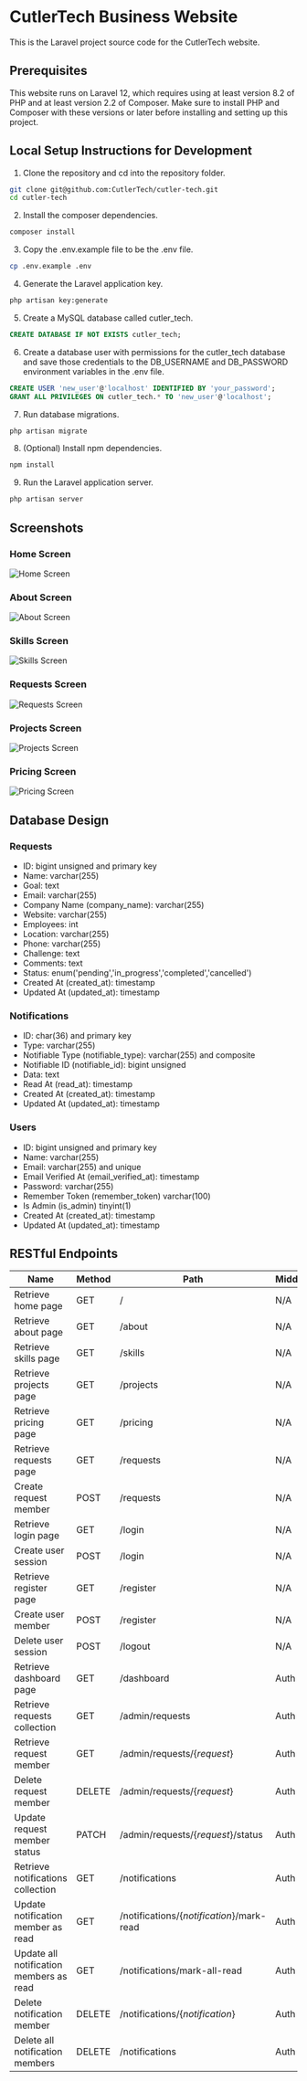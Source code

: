 # CutlerTech Business Website

This is the Laravel project source code for the CutlerTech website.

## Prerequisites

This website runs on Laravel 12, which requires using at least version 8.2 of PHP and at least version 2.2 of Composer.  Make sure to install PHP and Composer with these versions or later before installing and setting up this project.  

## Local Setup Instructions for Development

1. Clone the repository and cd into the repository folder.
```bash
git clone git@github.com:CutlerTech/cutler-tech.git
cd cutler-tech
```
2. Install the composer dependencies.
```bash
composer install
```
3. Copy the .env.example file to be the .env file.
```bash
cp .env.example .env
```
4. Generate the Laravel application key.
```bash
php artisan key:generate
```
5. Create a MySQL database called cutler_tech.
```sql
CREATE DATABASE IF NOT EXISTS cutler_tech;
```
6. Create a database user with permissions for the cutler_tech database and save those credentials to the DB_USERNAME and DB_PASSWORD environment variables in the .env file.
```sql
CREATE USER 'new_user'@'localhost' IDENTIFIED BY 'your_password';
GRANT ALL PRIVILEGES ON cutler_tech.* TO 'new_user'@'localhost';
```
7. Run database migrations.
```bash
php artisan migrate
```
8. (Optional) Install npm dependencies.
```bash
npm install
```
9. Run the Laravel application server.
```bash
php artisan server
```

## Screenshots

### Home Screen

![Home Screen](Home.png)

### About Screen

![About Screen](About.png)

### Skills Screen

![Skills Screen](Skills.png)

### Requests Screen

![Requests Screen](Requests.png)

### Projects Screen

![Projects Screen](Projects.png)

### Pricing Screen

![Pricing Screen](Pricing.png)

## Database Design

### Requests

- ID: bigint unsigned and primary key
- Name: varchar(255)
- Goal: text
- Email: varchar(255)
- Company Name (company_name): varchar(255)
- Website: varchar(255)
- Employees: int
- Location: varchar(255)
- Phone: varchar(255)
- Challenge: text
- Comments: text
- Status: enum('pending','in_progress','completed','cancelled')
- Created At (created_at): timestamp
- Updated At (updated_at): timestamp

### Notifications

- ID: char(36) and primary key
- Type: varchar(255)
- Notifiable Type (notifiable_type): varchar(255) and composite
- Notifiable ID (notifiable_id): bigint unsigned
- Data: text
- Read At (read_at): timestamp
- Created At (created_at): timestamp
- Updated At (updated_at): timestamp

### Users

- ID: bigint unsigned and primary key
- Name: varchar(255)
- Email: varchar(255) and unique
- Email Verified At (email_verified_at): timestamp
- Password: varchar(255)
- Remember Token (remember_token) varchar(100)
- Is Admin (is_admin) tinyint(1)
- Created At (created_at): timestamp
- Updated At (updated_at): timestamp

## RESTful Endpoints

| Name                                    | Method | Path                                      | Middleware | Route Name                  | Controller/Action                          |
| --------------------------------------- | ------ | ----------------------------------------- | ---------- | --------------------------- | ------------------------------------------ |
| Retrieve home page                      | GET    | /                                         | N/A        | home                        | N/A                                        |
| Retrieve about page                     | GET    | /about                                    | N/A        | about                       | N/A                                        |
| Retrieve skills page                    | GET    | /skills                                   | N/A        | skills                      | N/A                                        |
| Retrieve projects page                  | GET    | /projects                                 | N/A        | projects                    | N/A                                        |
| Retrieve pricing page                   | GET    | /pricing                                  | N/A        | pricing                     | N/A                                        |
| Retrieve requests page                  | GET    | /requests                                 | N/A        | requests.create             | RequestController - create                 |
| Create request member                   | POST   | /requests                                 | N/A        | requests.store              | RequestController - store                  |
| Retrieve login page                     | GET    | /login                                    | N/A        | login                       | AuthController - showLogin                 |
| Create user session                     | POST   | /login                                    | N/A        | login.post                  | AuthController - login                     |
| Retrieve register page                  | GET    | /register                                 | N/A        | register                    | AuthController - showRegister              |
| Create user member                      | POST   | /register                                 | N/A        | register.post               | AuthController - register                  |
| Delete user session                     | POST   | /logout                                   | N/A        | logout                      | AuthController - logout                    |
| Retrieve dashboard page                 | GET    | /dashboard                                | Auth       | dashboard                   | DashboardController - index                |
| Retrieve requests collection            | GET    | /admin/requests                           | Auth       | requests.index              | RequestController - index                  |
| Retrieve request member                 | GET    | /admin/requests/{*request*}               | Auth       | requests.show               | RequestController - show                   |
| Delete request member                   | DELETE | /admin/requests/{*request*}               | Auth       | requests.destroy            | RequestController - destroy                |
| Update request member status            | PATCH  | /admin/requests/{*request*}/status        | Auth       | requests.updateStatus       | RequestController - updateStatus           |
| Retrieve notifications collection       | GET    | /notifications                            | Auth       | notifications.index         | RequestController - notifications          |
| Update notification member as read      | GET    | /notifications/{*notification*}/mark-read | Auth       | notifications.mark-read     | RequestController - markAsRead             |
| Update all notification members as read | GET    | /notifications/mark-all-read              | Auth       | notifications.mark-all-read | RequestController - markAllAsRead          |
| Delete notification member              | DELETE | /notifications/{*notification*}           | Auth       | notifications.delete        | RequestController - deleteNotification     |
| Delete all notification members         | DELETE | /notifications                            | Auth       | notifications.delete-all    | RequestController - deleteAllNotifications |
